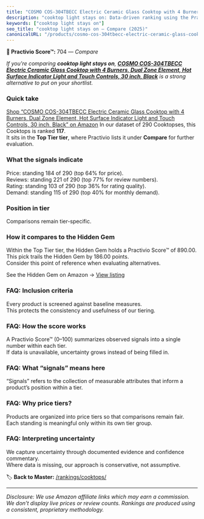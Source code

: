 ```yaml
---
title: "COSMO COS-304TBECC Electric Ceramic Glass Cooktop with 4 Burners, Dual Zone Element, Hot Surface Indicator Light and Touch Controls, 30 inch, Black"
description: "cooktop light stays on: Data-driven ranking using the Practivio Score™. Positioned by quality, value, demand, findability, momentum."
keywords: ["cooktop light stays on"]
seo_title: "cooktop light stays on — Compare (2025)"
canonicalURL: "/products/cosmo-cos-304tbecc-electric-ceramic-glass-cooktop-with-4-burners-dual-zone-element-hot-surface-indicator-light-and-touch-controls-30-inch-black-B0C8LV823T/"
---
```


**🛒 Practivio Score™:** 704 — _Compare_


*If you're comparing **cooktop light stays on**, **[COSMO COS-304TBECC Electric Ceramic Glass Cooktop with 4 Burners, Dual Zone Element, Hot Surface Indicator Light and Touch Controls, 30 inch, Black](https://www.amazon.com/dp/B0C8LV823T?tag=practivio-20)** is a strong alternative to put on your shortlist.*
### Quick take
[Shop “COSMO COS-304TBECC Electric Ceramic Glass Cooktop with 4 Burners, Dual Zone Element, Hot Surface Indicator Light and Touch Controls, 30 inch, Black” on Amazon](https://www.amazon.com/dp/B0C8LV823T?tag=practivio-20)
In our dataset of 290 Cooktopses, this Cooktops is ranked **117**.  
It sits in the **Top Tier tier**, where Practivio lists it under **Compare** for further evaluation.

### What the signals indicate
Price: standing 184 of 290 (top 64% for price).  
Reviews: standing 221 of 290 (top 77% for review numbers).  
Rating: standing 103 of 290 (top 36% for rating quality).  
Demand: standing 115 of 290 (top 40% for monthly demand).

### Position in tier
Comparisons remain tier-specific.

### How it compares to the Hidden Gem
Within the Top Tier tier, the Hidden Gem holds a Practivio Score™ of 890.00.  
This pick trails the Hidden Gem by 186.00 points.  
Consider this point of reference when evaluating alternatives.  

See the Hidden Gem on Amazon → [View listing](https://www.amazon.com/dp/B09ZBF3856?tag=practivio-20)

### FAQ: Inclusion criteria
Every product is screened against baseline measures.  
This protects the consistency and usefulness of our tiering.

### FAQ: How the score works
A Practivio Score™ (0–100) summarizes observed signals into a single number within each tier.  
If data is unavailable, uncertainty grows instead of being filled in.

### FAQ: What “signals” means here
“Signals” refers to the collection of measurable attributes that inform a product’s position within a tier.

### FAQ: Why price tiers?
Products are organized into price tiers so that comparisons remain fair.  
Each standing is meaningful only within its own tier group.

### FAQ: Interpreting uncertainty
We capture uncertainty through documented evidence and confidence commentary.  
Where data is missing, our approach is conservative, not assumptive.

<!-- Missing template for Compare/CompareWithinPriceClass -->


🏷️ **Back to Master:** [/rankings/cooktops/](/rankings/cooktops/)

---
_Disclosure: We use Amazon affiliate links which may earn a commission. We don’t display live prices or review counts. Rankings are produced using a consistent, proprietary methodology._
